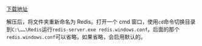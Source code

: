 

[下载地址](https://github.com/MicrosoftArchive/redis/releases)



解压后，将文件夹重新命名为 Redis。打开一个 cmd 窗口，使用`cd`命令切换目录到`C:\……\Redis`运行`redis-server.exe redis.windows.conf`。后面的那个`redis.windows.conf`可以省略，如果省略，会启用默认的。